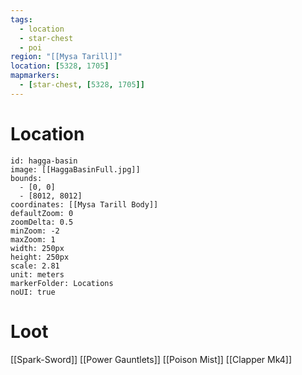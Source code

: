 ```yaml
---
tags:
  - location
  - star-chest
  - poi
region: "[[Mysa Tarill]]"
location: [5328, 1705]
mapmarkers:
  - [star-chest, [5328, 1705]]
---
```

# Location
```leaflet
id: hagga-basin
image: [[HaggaBasinFull.jpg]]
bounds:
  - [0, 0]
  - [8012, 8012]
coordinates: [[Mysa Tarill Body]]
defaultZoom: 0
zoomDelta: 0.5
minZoom: -2
maxZoom: 1
width: 250px
height: 250px
scale: 2.81
unit: meters
markerFolder: Locations
noUI: true
```
# Loot
[[Spark-Sword]]
[[Power Gauntlets]]
[[Poison Mist]]
[[Clapper Mk4]]